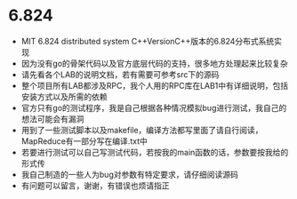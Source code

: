 # 6.824
- MIT 6.824 distributed system C++VersionC++版本的6.824分布式系统实现
- 因为没有go的骨架代码以及官方底层代码的支持，很多地方处理起来比较复杂
- 请先看各个LAB的说明文档，若有需要可参考src下的源码
- 整个项目所有LAB都涉及RPC，我个人用的RPC库在LAB1中有详细说明，包括安装方式以及所需的依赖
- 官方只有go的测试程序，我是自己根据各种情况模拟bug进行测试，我自己的想法可能会有漏洞
- 用到了一些测试脚本以及makefile，编译方法都写里面了请自行阅读，MapReduce有一部分写在编译.txt中
- 若要进行测试可以自己写测试代码，若按我的main函数的话，参数要按我给的形式传
- 我自己制造的一些人为bug对参数有特定要求，请仔细阅读源码
- 有问题可以留言，谢谢，有错误也烦请指正